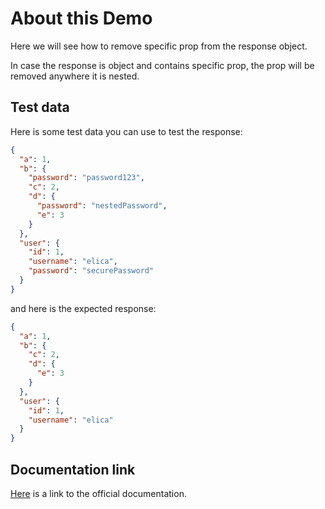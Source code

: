 # About this Demo

Here we will see how to remove specific prop from the response object.

In case the response is object and contains specific prop, the prop will be removed anywhere it is nested.

## Test data

Here is some test data you can use to test the response:

```json
{
  "a": 1,
  "b": {
    "password": "password123",
    "c": 2,
    "d": {
      "password": "nestedPassword",
      "e": 3
    }
  },
  "user": {
    "id": 1,
    "username": "elica",
    "password": "securePassword"
  }
}
```

and here is the expected response:

```json
{
  "a": 1,
  "b": {
    "c": 2,
    "d": {
      "e": 3
    }
  },
  "user": {
    "id": 1,
    "username": "elica"
  }
}
```

## Documentation link

[Here](https://docs.nestjs.com/interceptors) is a link to the official documentation.
